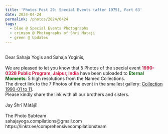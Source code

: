 ```yaml
---
title: 'Photos Post 29: Special Events (after 1975), Part 63'
date: 2024-04-24
permalink: /photos/2024/0424
tags:
  - blue @ Special Events Photographs
  - crimson @ Photographs of Shri Mataji
  - green @ Updates
---
```


<p>
<br>
Dear Sahaja Yogis and Sahaja Yoginīs,<br>
<br>
We are pleased to let you know that 5 Photos of the special event <font color="Crimson"><b>1990-0328 Public Program, Jaipur, India</b></font> have been uploaded to <font color="DarkGreen"><b>Eternal Moments</b></font>: 5 high resolutions from the Named Collections.<br>
The direct link to the 7 Photos of the event in the smallest gallery: <a href="https://eternalmoments.smugmug.com/Collections/Yogi-Mahajan-Collection/1990-01-to-11">Collection 1990-01 to 11</a>.<br>
Please kindly share the link with all our brothers and sisters.<br>
<br>
Jay Śhrī Mātājī!<br>
<br>
The Photo Subteam<br>
sahajayoga.compilations@gmail.com<br>
https://linktr.ee/comprehensivecompilationsteam
</p>